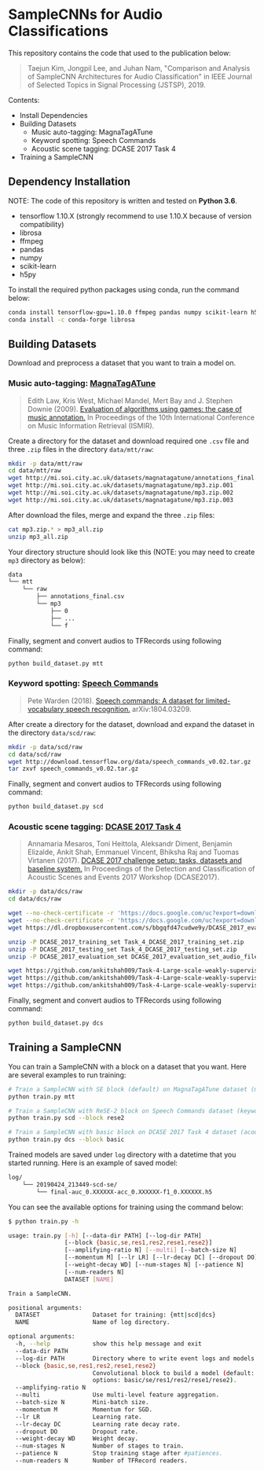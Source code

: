 # SampleCNNs for Audio Classifications
This repository contains the code that used to the publication below:
> Taejun Kim, Jongpil Lee, and Juhan Nam, "Comparison and Analysis of SampleCNN Architectures for Audio Classification"
in IEEE Journal of Selected Topics in Signal Processing (JSTSP), 2019.



Contents:
* Install Dependencies
* Building Datasets
  * Music auto-tagging: MagnaTagATune
  * Keyword spotting: Speech Commands
  * Acoustic scene tagging: DCASE 2017 Task 4
* Training a SampleCNN

## Dependency Installation
NOTE: The code of this repository is written and tested on **Python 3.6**.
 
* tensorflow 1.10.X (strongly recommend to use 1.10.X because of version compatibility)
* librosa
* ffmpeg
* pandas
* numpy
* scikit-learn
* h5py

To install the required python packages using conda, run the command below:
```sh
conda install tensorflow-gpu=1.10.0 ffmpeg pandas numpy scikit-learn h5py
conda install -c conda-forge librosa
```


## Building Datasets
Download and preprocess a dataset that you want to train a model on.

### Music auto-tagging: [MagnaTagATune][2]
> Edith Law, Kris West, Michael Mandel, Mert Bay and J. Stephen Downie (2009).
[Evaluation of algorithms using games: the case of music annotation.][1]
In  Proceedings of the 10th International Conference on Music Information Retrieval (ISMIR).

Create a directory for the dataset and download required one `.csv` file and three `.zip` files in the directory `data/mtt/raw`:
```sh
mkdir -p data/mtt/raw
cd data/mtt/raw
wget http://mi.soi.city.ac.uk/datasets/magnatagatune/annotations_final.csv
wget http://mi.soi.city.ac.uk/datasets/magnatagatune/mp3.zip.001
wget http://mi.soi.city.ac.uk/datasets/magnatagatune/mp3.zip.002
wget http://mi.soi.city.ac.uk/datasets/magnatagatune/mp3.zip.003
```
 
After download the files, merge and expand the three `.zip` files:
```sh
cat mp3.zip.* > mp3_all.zip
unzip mp3_all.zip
```

Your directory structure should look like this (NOTE: you may need to create `mp3` directory as below):
```sh
data
└── mtt
    └── raw
        ├── annotations_final.csv
        └── mp3
            ├── 0
            ├── ...
            └── f
```

Finally, segment and convert audios to TFRecords using following command:
```sh
python build_dataset.py mtt
```


### Keyword spotting: [Speech Commands][3]
> Pete Warden (2018).
[Speech commands: A dataset for limited-vocabulary speech recognition.][4]
arXiv:1804.03209.

After create a directory for the dataset, download and expand the dataset in the directory `data/scd/raw`:
```sh
mkdir -p data/scd/raw
cd data/scd/raw
wget http://download.tensorflow.org/data/speech_commands_v0.02.tar.gz
tar zxvf speech_commands_v0.02.tar.gz
```


Finally, segment and convert audios to TFRecords using following command:
```sh
python build_dataset.py scd
```


### Acoustic scene tagging: [DCASE 2017 Task 4][5]
> Annamaria Mesaros, Toni Heittola, Aleksandr Diment, Benjamin Elizalde, Ankit Shah, Emmanuel Vincent, Bhiksha Raj and Tuomas Virtanen (2017).
[DCASE 2017 challenge setup: tasks, datasets and baseline system.][6]
In Proceedings of the Detection and Classification of Acoustic Scenes and Events 2017 Workshop (DCASE2017).

```sh
mkdir -p data/dcs/raw
cd data/dcs/raw

wget --no-check-certificate -r 'https://docs.google.com/uc?export=download&id=1HOQaUHbTgCRsS6Sr9I9uE6uCjiNPC3d3' -O Task_4_DCASE_2017_training_set.zip
wget --no-check-certificate -r 'https://docs.google.com/uc?export=download&id=1GfP5JATSmCqD8p3CBIkk1J90mfJuPI-k' -O Task_4_DCASE_2017_testing_set.zip
wget https://dl.dropboxusercontent.com/s/bbgqfd47cudwe9y/DCASE_2017_evaluation_set_audio_files.zip

unzip -P DCASE_2017_training_set Task_4_DCASE_2017_training_set.zip
unzip -P DCASE_2017_testing_set Task_4_DCASE_2017_testing_set.zip
unzip -P DCASE_2017_evaluation_set DCASE_2017_evaluation_set_audio_files.zip

wget https://github.com/ankitshah009/Task-4-Large-scale-weakly-supervised-sound-event-detection-for-smart-cars/raw/master/groundtruth_release/groundtruth_weak_label_training_set.csv
wget https://github.com/ankitshah009/Task-4-Large-scale-weakly-supervised-sound-event-detection-for-smart-cars/raw/master/groundtruth_release/groundtruth_weak_label_testing_set.csv
wget https://github.com/ankitshah009/Task-4-Large-scale-weakly-supervised-sound-event-detection-for-smart-cars/raw/master/groundtruth_release/groundtruth_weak_label_evaluation_set.csv
```

Finally, segment and convert audios to TFRecords using following command:
```sh
python build_dataset.py dcs
```

## Training a SampleCNN
You can train a SampleCNN with a block on a dataset that you want.
Here are several examples to run training:
```sh
# Train a SampleCNN with SE block (default) on MagnaTagATune dataset (music auto-tagging)
python train.py mtt

# Train a SampleCNN with ReSE-2 block on Speech Commands dataset (keyword spotting)
python train.py scd --block rese2

# Train a SampleCNN with basic block on DCASE 2017 Task 4 dataset (acoustic scene tagging
python train.py dcs --block basic
```
Trained models are saved under `log` directory with a datetime that you started running.
Here is an example of saved model:
```sh
log/
    └── 20190424_213449-scd-se/
        └── final-auc_0.XXXXXX-acc_0.XXXXXX-f1_0.XXXXXX.h5
```

You can see the available options for training using the command below:
```sh
$ python train.py -h

usage: train.py [-h] [--data-dir PATH] [--log-dir PATH]
                [--block {basic,se,res1,res2,rese1,rese2}]
                [--amplifying-ratio N] [--multi] [--batch-size N]
                [--momentum M] [--lr LR] [--lr-decay DC] [--dropout DO]
                [--weight-decay WD] [--num-stages N] [--patience N]
                [--num-readers N]
                DATASET [NAME]

Train a SampleCNN.

positional arguments:
  DATASET               Dataset for training: {mtt|scd|dcs}
  NAME                  Name of log directory.

optional arguments:
  -h, --help            show this help message and exit
  --data-dir PATH
  --log-dir PATH        Directory where to write event logs and models.
  --block {basic,se,res1,res2,rese1,rese2}
                        Convolutional block to build a model (default: se,
                        options: basic/se/res1/res2/rese1/rese2).
  --amplifying-ratio N
  --multi               Use multi-level feature aggregation.
  --batch-size N        Mini-batch size.
  --momentum M          Momentum for SGD.
  --lr LR               Learning rate.
  --lr-decay DC         Learning rate decay rate.
  --dropout DO          Dropout rate.
  --weight-decay WD     Weight decay.
  --num-stages N        Number of stages to train.
  --patience N          Stop training stage after #patiences.
  --num-readers N       Number of TFRecord readers.
```


[1]: http://ismir2009.ismir.net/proceedings/OS5-5.pdf
[2]: http://mirg.city.ac.uk/codeapps/the-magnatagatune-dataset
[3]: https://ai.googleblog.com/2017/08/launching-speech-commands-dataset.html
[4]: https://arxiv.org/pdf/1804.03209.pdf
[5]: http://dcase.community/challenge2017/task-large-scale-sound-event-detection
[6]: http://dcase.community/documents/workshop2017/proceedings/DCASE2017Workshop_Mesaros_100.pdf
